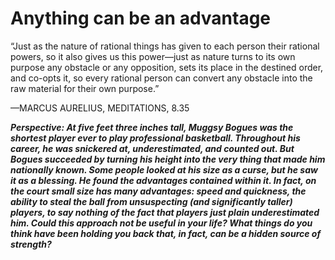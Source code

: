 # Anything can be an advantage

“Just as the nature of rational things has given to each person their
rational powers, so it also gives us this power—just as nature turns
to its own purpose any obstacle or any opposition, sets its place in
the destined order, and co-opts it, so every rational person can
convert any obstacle into the raw material for their own purpose.” 

—MARCUS AURELIUS, MEDITATIONS, 8.35

***Perspective: At five feet three inches tall, Muggsy Bogues was the shortest player ever to play professional basketball. Throughout his career, he was snickered at, underestimated, and counted out. But Bogues succeeded by turning his height into the very thing that made him nationally known. Some people looked at his size as a curse, but he saw it as a blessing. He found the advantages contained within it. In fact, on the court small size has many advantages: speed and quickness, the ability to steal the ball from unsuspecting (and significantly taller) players, to say nothing of the fact that players just plain underestimated him. Could this approach not be useful in your life? What things do you think have been holding you back that, in fact, can be a hidden source of strength?***